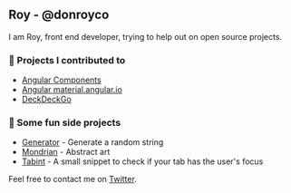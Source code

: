 ## Roy - @donroyco
<p>I am Roy, front end developer, trying to help out on open source projects.</p>

### 📣 Projects I contributed to
- [Angular Components](https://github.com/angular/components)
- [Angular material.angular.io](https://github.com/angular/material.angular.io)
- [DeckDeckGo](https://github.com/deckgo/deckdeckgo)


### 🎉 Some fun side projects
- [Generator](https://donroyco.github.io/generator/) - Generate a random string
- [Mondrian](https://donroyco.github.io/mondrian/) - Abstract art
- [Tabint](https://donroyco.github.io/tabhint/) - A small snippet to check if your tab has the user's focus

<p>Feel free to contact me on <a href="https://twitter.com/donroyco">Twitter</a>.</p>
